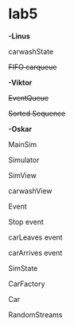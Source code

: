 # lab5

<b>-Linus</b>

carwashState 

<strike>FIFO carqueue</strike>




<b>-Viktor</b>

<strike>EventQueue</strike>

<strike>Sorted Sequence</strike>

<b>-Oskar</b>



MainSim

Simulator

SimView

carwashView

Event 

Stop event 

carLeaves event 

carArrives event 

SimState 

CarFactory 

Car 

RandomStreams 

